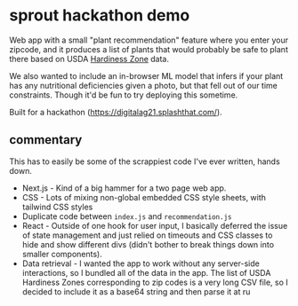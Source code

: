 # sprout hackathon demo

Web app with a small "plant recommendation" feature where you enter your
zipcode, and it produces a list of plants that would probably be safe to plant
there based on USDA [Hardiness
Zone](https://en.wikipedia.org/wiki/Hardiness_zone) data.

We also wanted to include an in-browser ML model that infers if your plant has
any nutritional deficiencies given a photo, but that fell out of our time
constraints. Though it'd be fun to try deploying this sometime.

Built for a hackathon (https://digitalag21.splashthat.com/).

## commentary

This has to easily be some of the scrappiest code I've ever written, hands down.

- Next.js - Kind of a big hammer for a two page web app.
- CSS - Lots of mixing non-global embedded CSS style sheets, with tailwind CSS
  styles
- Duplicate code between `index.js` and `recommendation.js`
- React - Outside of one hook for user input, I basically deferred the issue of
  state management and just relied on timeouts and CSS classes to hide and show
  different divs (didn't bother to break things down into smaller components).
- Data retrieval - I wanted the app to work without any server-side
  interactions, so I bundled all of the data in the app. The list of USDA
  Hardiness Zones corresponding to zip codes is a very long CSV file, so I
  decided to include it as a base64 string and then parse it at ru